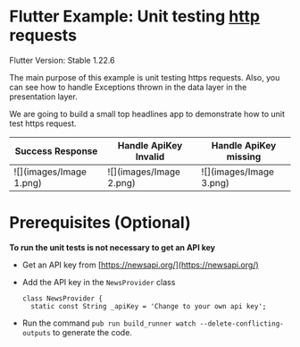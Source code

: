# Flutter Example: Unit testing [http](https://pub.dev/packages/http) requests

Flutter Version: Stable 1.22.6

The main purpose of this example is unit testing https requests. Also, you can see how to handle Exceptions 
thrown in the data layer in the presentation layer. 

We are going to build a small top headlines app to demonstrate how to unit test https request.


| Success Response | Handle ApiKey Invalid | Handle ApiKey missing |
| ---------------- | --------------------- | --------------------- |
| ![](images/Image 1.png) |![](images/Image 2.png) |![](images/Image 3.png) |

# Prerequisites (Optional)

**To run the unit tests is not necessary to get an API key**

- Get an API key from [https://newsapi.org/](https://newsapi.org/)
- Add the API key in the `NewsProvider` class
      
  ````
  class NewsProvider {
    static const String _apiKey = 'Change to your own api key';
  ````
  
- Run the command `pub run build_runner watch --delete-conflicting-outputs` to generate the code. 
